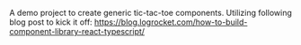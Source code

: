 A demo project to create generic tic-tac-toe components.
Utilizing following blog post to kick it off: https://blog.logrocket.com/how-to-build-component-library-react-typescript/